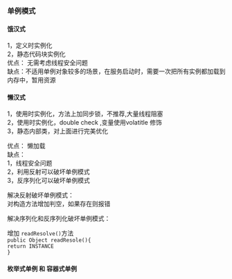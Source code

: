 ### 单例模式

#### 饿汉式  
 1，定义时实例化  
 2，静态代码块实例化  
优点：
    无需考虑线程安全问题      
缺点：不适用单例对象较多的场景，在服务启动时，需要一次把所有实例都加载到内存中，暂用资源

#### 懒汉式
1，使用时实例化，方法上加同步锁，不推荐,大量线程阻塞  
2，使用时实例化，double check ,变量使用volatitle 修饰  
3，静态内部类，对上面进行完美优化

优点：
    懒加载  
缺点：  
    1，线程安全问题  
    2，利用反射可以破坏单例模式  
    3，反序列化可以破坏单例模式
    
解决反射破坏单例模式：     
对构造方法增加判空，如果存在则报错

解决序列化和反序列化破坏单例模式：

增加 
``readResolve()``方法  
``public Object readResole(){``  
    ``return INSTANCE``  
``} ``


#### 枚举式单例 和 容器式单例
